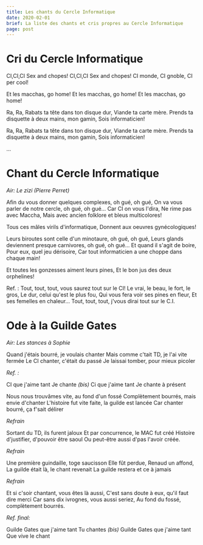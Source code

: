 ```yaml
---
title: Les chants du Cercle Informatique
date: 2020-02-01
brief: La liste des chants et cris propres au Cercle Informatique
page: post
---
```


# Cri du Cercle Informatique

CI,CI,CI Sex and chopes!
CI,CI,CI Sex and chopes!
CI monde, CI gnoble, CI per cool!

Et les macchas, go home!
Et les macchas, go home!
Et les macchas, go home!

Ra, Ra,
Rabats ta tête dans ton disque dur,
Viande ta carte mère.
Prends ta disquette à deux mains, mon gamin,
Sois informaticien!

Ra, Ra,
Rabats ta tête dans ton disque dur,
Viande ta carte mère.
Prends ta disquette à deux mains, mon gamin,
Sois informaticien!

…

# Chant du Cercle Informatique

_Air: Le zizi (Pierre Perret)_

Afin du vous donner quelques complexes, oh gué, oh gué,
On va vous parler de notre cercle, oh gué, oh gué…
Car CI on vous l'dira,
Ne rime pas avec Maccha,
Mais avec ancien folklore et bleus multicolores!

Tous ces mâles virils d'informatique,
Donnent aux oeuvres gynécologiques!

Leurs biroutes sont celle d'un minotaure, oh gué, oh gué,
Leurs glands deviennent presque carnivores, oh gué, oh gué…
Et quand il s'agit de boire,
Pour eux, quel jeu dérisoire,
Car tout informaticien a une choppe dans chaque main!

Et toutes les gonzesses aiment leurs pines,
Et le bon jus des deux orphelines!

Ref. :
Tout, tout, tout, vous saurez tout sur le CI!
Le vrai, le beau, le fort, le gros,
Le dur, celui qu'est le plus fou,
Qui vous fera voir ses pines en fleur,
Et ses femelles en chaleur…
Tout, tout, tout, j'vous dirai tout sur le C.I.

# Ode à la Guilde Gates

_Air: Les stances à Sophie_

Quand j'étais bourré, je voulais chanter
Mais comme c'tait TD, je l'ai vite fermée
Le CI chanter, c'était du passé
Je laissai tomber, pour mieux picoler

*Ref. :*

CI que j'aime tant
Je chante _(bis)_
Ci que j'aime tant
Je chante à présent

Nous nous trouvâmes vite, au fond d'un fossé
Complètement bourrés, mais envie d'chanter
L'histoire fut vite faite, la guilde est lancée
Car chanter bourré, ça f'sait délirer

*Refrain*

Sortant du TD, ils furent jaloux
Et par concurrence, le MAC fut créé
Histoire d'justifier, d'pouvoir être saoul
Ou peut-être aussi d'pas l'avoir créée.

*Refrain*

Une première guindaille, toge saucisson
Elle fût perdue, Renaud un affond,
La guilde était là, le chant revenait
La guilde restera et ce à jamais

*Refrain*

Et si c'soir chantant, vous êtes là aussi,
C'est sans doute à eux, qu'il faut dire merci
Car sans dix ivrognes, vous aussi seriez,
Au fond du fossé, complètement bourrés.

*Ref. final:*

Guilde Gates que j'aime tant
Tu chantes _(bis)_
Guilde Gates que j'aime tant
Que vive le chant
